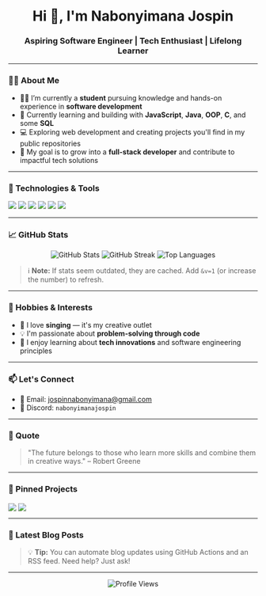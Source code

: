 <h1 align="center">Hi 👋, I'm Nabonyimana Jospin</h1>
<h3 align="center">Aspiring Software Engineer | Tech Enthusiast | Lifelong Learner</h3>

---

### 👨‍💻 About Me

- 🧑‍🎓 I’m currently a **student** pursuing knowledge and hands-on experience in **software development**
- 🌱 Currently learning and building with **JavaScript**, **Java**, **OOP**, **C**, and some **SQL**
- 💻 Exploring web development and creating projects you'll find in my public repositories
- 🎯 My goal is to grow into a **full-stack developer** and contribute to impactful tech solutions

---

### 🔧 Technologies & Tools

<p align="left">
  <img src="https://img.shields.io/badge/Code-JavaScript-informational?style=flat&logo=javascript&logoColor=white&color=F7DF1E" />
  <img src="https://img.shields.io/badge/Code-Java-informational?style=flat&logo=java&logoColor=white&color=007396" />
  <img src="https://img.shields.io/badge/Database-SQL-informational?style=flat&logo=mysql&logoColor=white&color=4479A1" />
  <img src="https://img.shields.io/badge/Code-C-informational?style=flat&logo=c&logoColor=white&color=A8B9CC" />
  <img src="https://img.shields.io/badge/Tools-Git-informational?style=flat&logo=git&logoColor=white&color=F05032" />
  <img src="https://img.shields.io/badge/OS-Windows-informational?style=flat&logo=windows&logoColor=white&color=0078D6" />
</p>

---

### 📈 GitHub Stats

<!-- 
[![GitHub Streak](https://streak-stats.demolab.com?user=nabonyimanajospin&exclude_days=Sun%2CSat)](https://git.io/streak-stats)
-->

<p align="center">
  <img src="https://github-readme-stats.vercel.app/api?username=nabonyimanajospin&show_icons=true&theme=radical&v=1" alt="GitHub Stats" />
  <img src="https://streak-stats.demolab.com?user=nabonyimanajospin&exclude_days=Sun%2CSat&theme=radical&v=1" alt="GitHub Streak" />
  <img src="https://github-readme-stats.vercel.app/api/top-langs/?username=nabonyimanajospin&layout=compact&theme=radical&v=1" alt="Top Languages" />
</p>

> ℹ️ **Note:** If stats seem outdated, they are cached. Add `&v=1` (or increase the number) to refresh.

---

### 🎵 Hobbies & Interests

- 🎤 I love **singing** — it's my creative outlet
- 💡 I'm passionate about **problem-solving through code**
- 🤖 I enjoy learning about **tech innovations** and software engineering principles

---

### 📫 Let's Connect

- 📧 Email: [jospinnabonyimana@gmail.com](mailto:jospinnabonyimana@gmail.com)
- 💬 Discord: `nabonyimanajospin`

---

### 💬 Quote

> "The future belongs to those who learn more skills and combine them in creative ways." – Robert Greene

---

### 📌 Pinned Projects

<!-- Replace the repo names below with your actual best/favorite repos -->
<p align="left">
  <a href="https://github.com/nabonyimanajospin/your-repo-name"><img align="center" src="https://github-readme-stats.vercel.app/api/pin/?username=nabonyimanajospin&repo=your-repo-name&theme=radical" /></a>
  <a href="https://github.com/nabonyimanajospin/another-repo"><img align="center" src="https://github-readme-stats.vercel.app/api/pin/?username=nabonyimanajospin&repo=another-repo&theme=radical" /></a>
</p>

---

### 📰 Latest Blog Posts

<!-- BLOG-POST-LIST:START -->
<!-- If you have a blog RSS feed, this section will auto-update with your latest posts -->
<!-- BLOG-POST-LIST:END -->

> 💡 **Tip:** You can automate blog updates using GitHub Actions and an RSS feed. Need help? Just ask!

---

<p align="center">
  <img src="https://komarev.com/ghpvc/?username=nabonyimanajospin&label=Profile%20views&color=0e75b6&style=flat" alt="Profile Views" />
</p>
